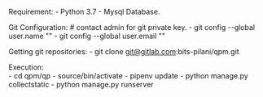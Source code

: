 Requirement:
	- Python 3.7
	- Mysql Database.



Git Configuration:
	# contact admin for git private key. 
	- git config --global user.name "<username>"
	- git config --global user.email "<email>"



Getting git repositories:
	- git clone git@gitlab.com:bits-pilani/qpm.git




Execution:	
	- cd qpm/qp
	- source/bin/activate 
	- pipenv update
	- python manage.py collectstatic
	- python manage.py runserver
